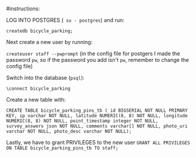 #instructions:

LOG INTO POSTGRES (` su - postgres`) and run:

`createdb bicycle_parking;`

Next create a new user by running:

`createuser staff --pwprompt`
(in the config file for postgers I made the password `pw`, so if the password you add isn't `pw`, remember to change the config file)

Switch into the database (`psql`):

`\connect bicycle_parking`

Create a new table with:

`CREATE TABLE bicycle_parking_pins_tb (
  id BIGSERIAL NOT NULL PRIMARY KEY,
  ip varchar NOT NULL,
  latitude NUMERIC(8, 8) NOT NULL,
  longitude NUMERIC(8, 8) NOT NULL,
  point_timestamp integer NOT NULL,
  survey_answers json NOT NULL,
  comments varchar[] NOT NULL,
  photo_uri varchar NOT NULL,
  photo_desc varchar NOT NULL);`

Lastly, we have to grant PRIVILEGES to the new user
`GRANT ALL PRIVILEGES ON TABLE bicycle_parking_pins_tb TO staff;`
